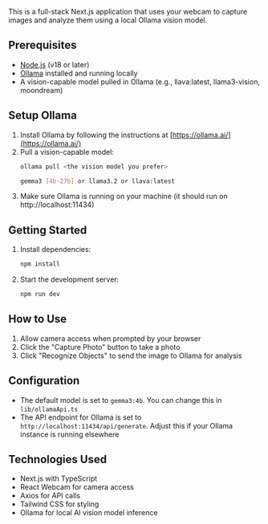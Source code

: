This is a full-stack Next.js application that uses your webcam to capture images and analyze them using a local Ollama vision model.

## Prerequisites

- [Node.js](https://nodejs.org/) (v18 or later)
- [Ollama](https://ollama.ai/) installed and running locally
- A vision-capable model pulled in Ollama (e.g., llava:latest, llama3-vision, moondream)

## Setup Ollama

1. Install Ollama by following the instructions at [https://ollama.ai/](https://ollama.ai/)
2. Pull a vision-capable model:
   ```bash
   ollama pull <the vision model you prefer>
   
   gemma3 [4b-27b] or llama3.2 or llava:latest
   ```
3. Make sure Ollama is running on your machine (it should run on http://localhost:11434)

## Getting Started

1. Install dependencies:
   ```bash
   npm install
   ```

2. Start the development server:
   ```bash
   npm run dev
   ```

## How to Use

1. Allow camera access when prompted by your browser
2. Click the "Capture Photo" button to take a photo
3. Click "Recognize Objects" to send the image to Ollama for analysis

## Configuration

- The default model is set to `gemma3:4b`. You can change this in `lib/ollamaApi.ts`
- The API endpoint for Ollama is set to `http://localhost:11434/api/generate`. Adjust this if your Ollama instance is running elsewhere


## Technologies Used

- Next.js with TypeScript
- React Webcam for camera access
- Axios for API calls
- Tailwind CSS for styling
- Ollama for local AI vision model inference
